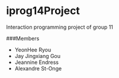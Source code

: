iprog14Project
==============

Interaction programming project of group 11

###Members
- YeonHee Ryou
- Jay Jingxiang Gou
- Jeannine Endress
- Alexandre St-Onge
